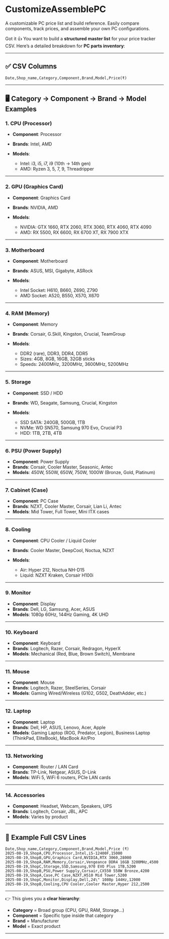 # CustomizeAssemblePC
A customizable PC price list and build reference. Easily compare components, track prices, and assemble your own PC configurations.



Got it 👍 You want to build a **structured master list** for your price tracker CSV.
Here’s a detailed breakdown for **PC parts inventory**:

---

## ✅ CSV Columns

```
Date,Shop_name,Category,Component,Brand,Model,Price(₹)
```

---

## 🖥️ Category → Component → Brand → Model Examples

### 1. **CPU (Processor)**

* **Component**: Processor
* **Brands**: Intel, AMD
* **Models**:

  * Intel: i3, i5, i7, i9 (10th → 14th gen)
  * AMD: Ryzen 3, 5, 7, 9, Threadripper

---

### 2. **GPU (Graphics Card)**

* **Component**: Graphics Card
* **Brands**: NVIDIA, AMD
* **Models**:

  * NVIDIA: GTX 1660, RTX 2060, RTX 3060, RTX 4060, RTX 4090
  * AMD: RX 5500, RX 6600, RX 6700 XT, RX 7900 XTX

---

### 3. **Motherboard**

* **Component**: Motherboard
* **Brands**: ASUS, MSI, Gigabyte, ASRock
* **Models**:

  * Intel Socket: H610, B660, Z690, Z790
  * AMD Socket: A520, B550, X570, X670

---

### 4. **RAM (Memory)**

* **Component**: Memory
* **Brands**: Corsair, G.Skill, Kingston, Crucial, TeamGroup
* **Models**:

  * DDR2 (rare), DDR3, DDR4, DDR5
  * Sizes: 4GB, 8GB, 16GB, 32GB sticks
  * Speeds: 2400MHz, 3200MHz, 3600MHz, 5200MHz

---

### 5. **Storage**

* **Component**: SSD / HDD
* **Brands**: WD, Seagate, Samsung, Crucial, Kingston
* **Models**:

  * SSD SATA: 240GB, 500GB, 1TB
  * NVMe: WD SN570, Samsung 970 Evo, Crucial P3
  * HDD: 1TB, 2TB, 4TB

---

### 6. **PSU (Power Supply)**

* **Component**: Power Supply
* **Brands**: Corsair, Cooler Master, Seasonic, Antec
* **Models**: 450W, 550W, 650W, 750W, 1000W (Bronze, Gold, Platinum)

---

### 7. **Cabinet (Case)**

* **Component**: PC Case
* **Brands**: NZXT, Cooler Master, Corsair, Lian Li, Antec
* **Models**: Mid Tower, Full Tower, Mini ITX cases

---

### 8. **Cooling**

* **Component**: CPU Cooler / Liquid Cooler
* **Brands**: Cooler Master, DeepCool, Noctua, NZXT
* **Models**:

  * Air: Hyper 212, Noctua NH-D15
  * Liquid: NZXT Kraken, Corsair H100i

---

### 9. **Monitor**

* **Component**: Display
* **Brands**: Dell, LG, Samsung, Acer, ASUS
* **Models**: 1080p 60Hz, 144Hz Gaming, 4K UHD

---

### 10. **Keyboard**

* **Component**: Keyboard
* **Brands**: Logitech, Razer, Corsair, Redragon, HyperX
* **Models**: Mechanical (Red, Blue, Brown Switch), Membrane

---

### 11. **Mouse**

* **Component**: Mouse
* **Brands**: Logitech, Razer, SteelSeries, Corsair
* **Models**: Gaming Wired/Wireless (G102, G502, DeathAdder, etc.)

---

### 12. **Laptop**

* **Component**: Laptop
* **Brands**: Dell, HP, ASUS, Lenovo, Acer, Apple
* **Models**: Gaming Laptop (ROG, Predator, Legion), Business Laptop (ThinkPad, EliteBook), MacBook Air/Pro

---

### 13. **Networking**

* **Component**: Router / LAN Card
* **Brands**: TP-Link, Netgear, ASUS, D-Link
* **Models**: WiFi 5, WiFi 6 routers, PCIe LAN cards

---

### 14. **Accessories**

* **Component**: Headset, Webcam, Speakers, UPS
* **Brands**: Logitech, Corsair, JBL, APC
* **Models**: Varies by product

---

## 📅 Example Full CSV Lines

```csv
Date,Shop_name,Category,Component,Brand,Model,Price (₹)
2025-08-19,ShopA,CPU,Processor,Intel,i5-12400F,15000
2025-08-19,ShopB,GPU,Graphics Card,NVIDIA,RTX 3060,28000
2025-08-19,ShopA,RAM,Memory,Corsair,Vengeance DDR4 16GB 3200MHz,4500
2025-08-19,ShopC,Storage,SSD,Samsung,970 EVO Plus 1TB,5200
2025-08-19,ShopB,PSU,Power Supply,Corsair,CX550 550W Bronze,4200
2025-08-19,ShopA,Case,PC Case,NZXT,H510 Mid Tower,5200
2025-08-19,ShopC,Monitor,Display,Dell,24\" 1080p 144Hz,12000
2025-08-19,ShopB,Cooling,CPU Cooler,Cooler Master,Hyper 212,2500
```

---

👉 This gives you a **clear hierarchy**:

* **Category** = Broad group (CPU, GPU, RAM, Storage…)
* **Component** = Specific type inside that category
* **Brand** = Manufacturer
* **Model** = Exact product

---



